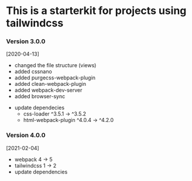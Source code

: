 # This is a starterkit for projects using tailwindcss

### Version 3.0.0

[2020-04-13]

- changed the file structure (views)
- added cssnano
- added purgecss-webpack-plugin
- added clean-webpack-plugin
- added webpack-dev-server
- added browser-sync

* update dependecies
  - css-loader ^3.5.1 → ^3.5.2
  - html-webpack-plugin ^4.0.4 → ^4.2.0

### Version 4.0.0

[2021-02-04]

- webpack 4 -> 5
- tailwindcss 1 -> 2
- update dependencies
